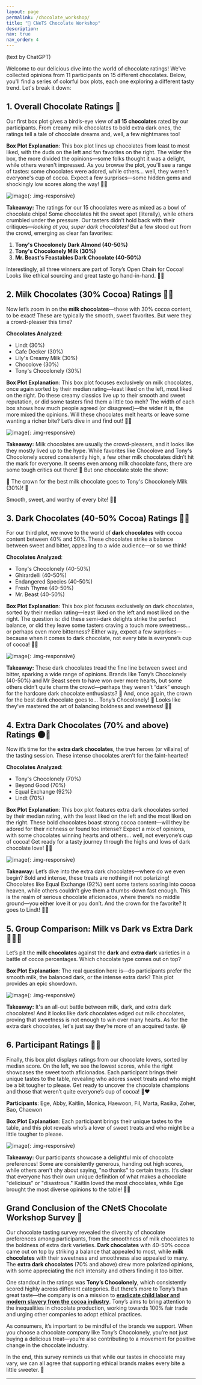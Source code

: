 ```yaml
---
layout: page
permalink: /chocolate_workshop/
title: "🍫 CNeTS Chocolate Workshop"
description:
nav: true
nav_order: 4
---
```

(text by ChatGPT)

Welcome to our delicious dive into the world of chocolate ratings! We've collected opinions from 11 participants on 15 different chocolates. Below, you'll find a series of colorful box plots, each one exploring a different tasty trend. Let's break it down:

## 1. **Overall Chocolate Ratings** 🍫

Our first box plot gives a bird’s-eye view of **all 15 chocolates** rated by our participants. From creamy milk chocolates to bold extra dark ones, the ratings tell a tale of chocolate dreams and, well, a few nightmares too!

**Box Plot Explanation**: This box plot lines up chocolates from least to most liked, with the duds on the left and fan favorites on the right. The wider the box, the more divided the opinions—some folks thought it was a delight, while others weren't impressed. As you browse the plot, you'll see a range of tastes: some chocolates were adored, while others... well, they weren’t everyone's cup of cocoa. Expect a few surprises—some hidden gems and shockingly low scores along the way! 🍫🎉
  
![image](https://github.com/user-attachments/assets/7b2a2181-c84c-47c2-9be5-ef1420a34ad7){: .img-responsive}

**Takeaway:** The ratings for our 15 chocolates were as mixed as a bowl of chocolate chips! Some chocolates hit the sweet spot (literally), while others crumbled under the pressure. Our tasters didn’t hold back with their critiques—*looking at you, super dark chocolates!* But a few stood out from the crowd, emerging as clear fan favorites:  

1. **Tony's Chocolonely Dark Almond (40-50%)**  
2. **Tony's Chocolonely Milk (30%)**  
3. **Mr. Beast's Feastables Dark Chocolate (40-50%)**  

Interestingly, all three winners are part of Tony’s Open Chain for Cocoa! Looks like ethical sourcing and great taste go hand-in-hand. 🍫👏

## 2. **Milk Chocolates (30% Cocoa) Ratings** 🥛🍫

Now let’s zoom in on the **milk chocolates**—those with 30% cocoa content, to be exact! These are typically the smooth, sweet favorites. But were they a crowd-pleaser this time?

**Chocolates Analyzed**: 
  - Lindt (30%)
  - Cafe Decker (30%)
  - Lily's Creamy Milk (30%)
  - Chocolove (30%)
  - Tony's Chocolonely (30%)
  
**Box Plot Explanation**: This box plot focuses exclusively on milk chocolates, once again sorted by their median rating—least liked on the left, most liked on the right. Do these creamy classics live up to their smooth and sweet reputation, or did some tasters find them a little too meh? The width of each box shows how much people agreed (or disagreed)—the wider it is, the more mixed the opinions. Will these chocolates melt hearts or leave some wanting a richer bite? Let’s dive in and find out! 🍫✨

![image](https://github.com/user-attachments/assets/e00d3185-719f-4018-ad70-28dae588f50d){: .img-responsive}

**Takeaway:** Milk chocolates are usually the crowd-pleasers, and it looks like they mostly lived up to the hype. While favorites like Chocolove and Tony's Chocolonely scored consistently high, a few other milk chocolates didn’t hit the mark for everyone. It seems even among milk chocolate fans, there are some tough critics out there! 🧐 But one chocolate stole the show:

🥇 The crown for the best milk chocolate goes to Tony's Chocolonely Milk (30%)! 🎉

Smooth, sweet, and worthy of every bite! 🍫👑

## 3. **Dark Chocolates (40-50% Cocoa) Ratings** 🍫✨

For our third plot, we move to the world of **dark chocolates** with cocoa content between 40% and 50%. These chocolates strike a balance between sweet and bitter, appealing to a wide audience—or so we think!

**Chocolates Analyzed**:
  - Tony's Chocolonely (40-50%)
  - Ghirardelli (40-50%)
  - Endangered Species (40-50%)
  - Fresh Thyme (40-50%)
  - Mr. Beast (40-50%)
  
**Box Plot Explanation**: This box plot focuses exclusively on dark chocolates, sorted by their median rating—least liked on the left and most liked on the right. The question is: did these semi-dark delights strike the perfect balance, or did they leave some tasters craving a touch more sweetness... or perhaps even more bitterness? Either way, expect a few surprises—because when it comes to dark chocolate, not every bite is everyone’s cup of cocoa! 🍫😋

![image](https://github.com/user-attachments/assets/d7b23cf9-489d-494f-bdda-ec6a45a48162){: .img-responsive}

**Takeaway:** These dark chocolates tread the fine line between sweet and bitter, sparking a wide range of opinions. Brands like Tony’s Chocolonely (40-50%) and Mr Beast seem to have won over more hearts, but some others didn’t quite charm the crowd—perhaps they weren’t “dark” enough for the hardcore dark chocolate enthusiasts? 🧐 And, once again, the crown for the best dark chocolate goes to... Tony’s Chocolonely! 🎉 Looks like they’ve mastered the art of balancing boldness and sweetness! 🍫👑

## 4. **Extra Dark Chocolates (70% and above) Ratings** 🌑🍫

Now it’s time for the **extra dark chocolates**, the true heroes (or villains) of the tasting session. These intense chocolates aren’t for the faint-hearted!

**Chocolates Analyzed**:
  - Tony's Chocolonely (70%)
  - Beyond Good (70%)
  - Equal Exchange (92%)
  - Lindt (70%)
  
**Box Plot Explanation**: This box plot features extra dark chocolates sorted by their median rating, with the least liked on the left and the most liked on the right. These bold chocolates boast strong cocoa content—will they be adored for their richness or found too intense? Expect a mix of opinions, with some chocolates winning hearts and others... well, not everyone’s cup of cocoa! Get ready for a tasty journey through the highs and lows of dark chocolate love! 🍫✨

![image](https://github.com/user-attachments/assets/7a64e62f-d752-4497-8c16-ce6d0c99b30d){: .img-responsive}

**Takeaway:** Let’s dive into the extra dark chocolates—where do we even begin? Bold and intense, these treats are nothing if not polarizing! Chocolates like Equal Exchange (92%) sent some tasters soaring into cocoa heaven, while others couldn’t give them a thumbs-down fast enough. This is the realm of serious chocolate aficionados, where there’s no middle ground—you either love it or you don’t. And the crown for the favorite? It goes to Lindt! 🍫👑

## 5. **Group Comparison: Milk vs Dark vs Extra Dark** 🍶🌑🍫

Let’s pit the **milk chocolates** against the **dark** and **extra dark** varieties in a battle of cocoa percentages. Which chocolate type comes out on top?

**Box Plot Explanation**: The real question here is—do participants prefer the smooth milk, the balanced dark, or the intense extra dark? This plot provides an epic showdown.

![image](https://github.com/user-attachments/assets/b14b3557-ae0b-4098-b4d9-43c32346d5b8){: .img-responsive}

**Takeaway:** It's an all-out battle between milk, dark, and extra dark chocolates! And it looks like dark chocolates edged out milk chocolates, proving that sweetness is not enough to win over many hearts. As for the extra dark chocolates, let's just say they’re more of an acquired taste. 😅

## 6. **Participant Ratings** 👥🍫

Finally, this box plot displays ratings from our chocolate lovers, sorted by median score. On the left, we see the lowest scores, while the right showcases the sweet tooth aficionados. Each participant brings their unique tastes to the table, revealing who adores sweet treats and who might be a bit tougher to please. Get ready to uncover the chocolate champions and those that weren’t quite everyone’s cup of cocoa! 🍫❤️

**Participants**: Ege, Abby, Kaitlin, Monica, Haewoon, Fil, Marta, Rasika, Zoher, Bao, Chaewon
  
**Box Plot Explanation**: Each participant brings their unique tastes to the table, and this plot reveals who’s a lover of sweet treats and who might be a little tougher to please.

![image](https://github.com/user-attachments/assets/0bee1751-3116-42e5-908b-1f80e06c26dc){: .img-responsive}

**Takeaway:** Our participants showcase a delightful mix of chocolate preferences! Some are consistently generous, handing out high scores, while others aren't shy about saying, "no thanks" to certain treats. It’s clear that everyone has their own unique definition of what makes a chocolate "delicious" or "disastrous." Kaitlin loved the most chocolates, while Ege brought the most diverse opinions to the table! 🍫✨

## **Grand Conclusion of the CNetS Chocolate Workshop Survey** 🍫

Our chocolate tasting survey revealed the diversity of chocolate preferences among participants, from the smoothness of milk chocolates to the boldness of extra dark varieties. **Dark chocolates** with 40-50% cocoa came out on top by striking a balance that appealed to most, while **milk chocolates** with their sweetness and smoothness also appealed to many. The **extra dark chocolates** (70% and above) drew more polarized opinions, with some appreciating the rich intensity and others finding it too bitter.

One standout in the ratings was **Tony’s Chocolonely**, which consistently scored highly across different categories. But there’s more to Tony’s than great taste—the company is on a mission to **[eradicate child labor and modern slavery from the cocoa industry](https://us.tonyschocolonely.com/pages/our-promise)**. Tony’s aims to bring attention to the inequalities in chocolate production, working towards 100% fair trade and urging other companies to adopt ethical practices.

As consumers, it’s important to be mindful of the brands we support. When you choose a chocolate company like Tony’s Chocolonely, you’re not just buying a delicious treat—you’re also contributing to a movement for positive change in the chocolate industry.

In the end, this survey reminds us that while our tastes in chocolate may vary, we can all agree that supporting ethical brands makes every bite a little sweeter. 🍫

---

